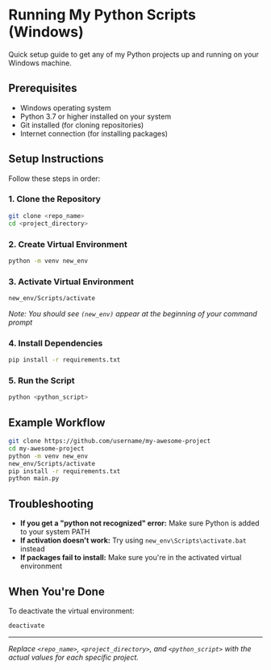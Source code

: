 # Running My Python Scripts (Windows)

Quick setup guide to get any of my Python projects up and running on your Windows machine.

## Prerequisites

- Windows operating system
- Python 3.7 or higher installed on your system
- Git installed (for cloning repositories)
- Internet connection (for installing packages)

## Setup Instructions

Follow these steps in order:

### 1. Clone the Repository
```bash
git clone <repo_name>
cd <project_directory>
```

### 2. Create Virtual Environment
```bash
python -m venv new_env
```

### 3. Activate Virtual Environment
```bash
new_env/Scripts/activate
```
*Note: You should see `(new_env)` appear at the beginning of your command prompt*

### 4. Install Dependencies
```bash
pip install -r requirements.txt
```

### 5. Run the Script
```bash
python <python_script>
```

## Example Workflow

```bash
git clone https://github.com/username/my-awesome-project
cd my-awesome-project
python -m venv new_env
new_env/Scripts/activate
pip install -r requirements.txt
python main.py
```

## Troubleshooting

- **If you get a "python not recognized" error:** Make sure Python is added to your system PATH
- **If activation doesn't work:** Try using `new_env\Scripts\activate.bat` instead
- **If packages fail to install:** Make sure you're in the activated virtual environment

## When You're Done

To deactivate the virtual environment:
```bash
deactivate
```

---

*Replace `<repo_name>`, `<project_directory>`, and `<python_script>` with the actual values for each specific project.*
